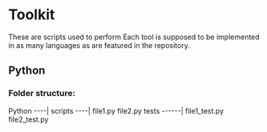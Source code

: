 # Toolkit
These are scripts used to perform 
Each tool is supposed to be implemented in as many languages as are featured in the repository.

## Python
### Folder structure:
Python ----|
           scripts ----|
                        file1.py
                        file2.py
           tests ------|
                        file1_test.py
                        file2_test.py
